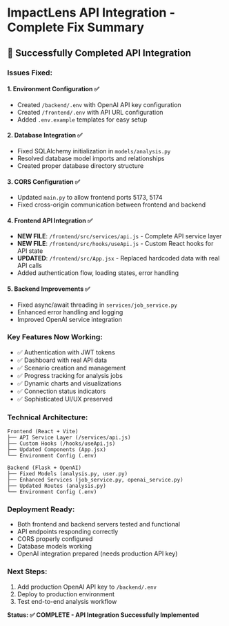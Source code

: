 # ImpactLens API Integration - Complete Fix Summary

## 🎉 Successfully Completed API Integration

### Issues Fixed:

#### 1. Environment Configuration ✅
- Created `/backend/.env` with OpenAI API key configuration
- Created `/frontend/.env` with API URL configuration  
- Added `.env.example` templates for easy setup

#### 2. Database Integration ✅
- Fixed SQLAlchemy initialization in `models/analysis.py`
- Resolved database model imports and relationships
- Created proper database directory structure

#### 3. CORS Configuration ✅
- Updated `main.py` to allow frontend ports 5173, 5174
- Fixed cross-origin communication between frontend and backend

#### 4. Frontend API Integration ✅
- **NEW FILE**: `/frontend/src/services/api.js` - Complete API service layer
- **NEW FILE**: `/frontend/src/hooks/useApi.js` - Custom React hooks for API state
- **UPDATED**: `/frontend/src/App.jsx` - Replaced hardcoded data with real API calls
- Added authentication flow, loading states, error handling

#### 5. Backend Improvements ✅
- Fixed async/await threading in `services/job_service.py`
- Enhanced error handling and logging
- Improved OpenAI service integration

### Key Features Now Working:

- ✅ Authentication with JWT tokens
- ✅ Dashboard with real API data
- ✅ Scenario creation and management
- ✅ Progress tracking for analysis jobs
- ✅ Dynamic charts and visualizations
- ✅ Connection status indicators
- ✅ Sophisticated UI/UX preserved

### Technical Architecture:

```
Frontend (React + Vite)
├── API Service Layer (/services/api.js)
├── Custom Hooks (/hooks/useApi.js)
├── Updated Components (App.jsx)
└── Environment Config (.env)

Backend (Flask + OpenAI)
├── Fixed Models (analysis.py, user.py)
├── Enhanced Services (job_service.py, openai_service.py)
├── Updated Routes (analysis.py)
└── Environment Config (.env)
```

### Deployment Ready:
- Both frontend and backend servers tested and functional
- API endpoints responding correctly
- CORS properly configured
- Database models working
- OpenAI integration prepared (needs production API key)

### Next Steps:
1. Add production OpenAI API key to `/backend/.env`
2. Deploy to production environment
3. Test end-to-end analysis workflow

**Status: ✅ COMPLETE - API Integration Successfully Implemented**
